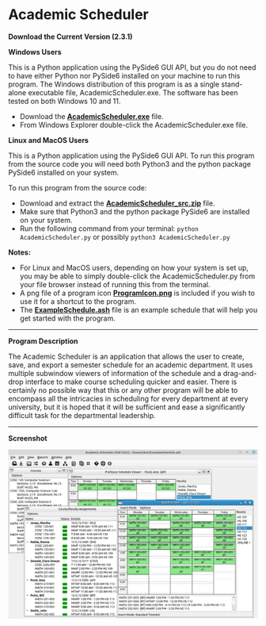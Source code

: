 # Academic Scheduler

**Download the Current Version (2.3.1)**

**Windows Users**

This is a Python application using the PySide6 GUI API, but you do not need to have either Python nor PySide6 installed on your machine to run this program. The Windows distribution of this program is as a single stand-alone executable file, AcademicScheduler.exe.  The software has been tested on both Windows 10 and 11.

- Download the **[AcademicScheduler.exe](https://github.com/mathprofdes/Academic-Scheduler/releases/download/v2.3.1/AcademicScheduler.exe)** file.
- From Windows Explorer double-click the AcademicScheduler.exe file.

**Linux and MacOS Users**

This is a Python application using the PySide6 GUI API. To run this program from the source code you will need both Python3 and the python package PySide6 installed on your system.

To run this program from the source code:

- Download and extract the **[AcademicScheduler_src.zip](https://github.com/mathprofdes/Academic-Scheduler/releases/download/v2.3.1/AcademicScheduler_src.zip)** file.
- Make sure that Python3 and the python package PySide6 are installed on your system.
- Run the following command from your terminal:  `python AcademicScheduler.py` or possibly `python3 AcademicScheduler.py`

**Notes:** 
- For Linux and MacOS users, depending on how your system is set up, you may be able to simply double-click the AcademicScheduler.py from your file browser instead of running this from the terminal.  
- A png file of a program icon  **[ProgramIcon.png](https://github.com/mathprofdes/Academic-Scheduler/releases/download/v2.3.1/ProgramIcon.png)** is included if you wish to use it for a shortcut to the program.  
- The **[ExampleSchedule.ash](https://github.com/mathprofdes/Academic-Scheduler/releases/download/v2.3.1/ExampleSchedule.ash)** file is an example schedule that will help you get started with the program.

---

**Program Description**

The Academic Scheduler is an application that allows the user to create, save, and export a semester schedule for an academic department. It uses multiple subwindow viewers of information of the schedule and a drag-and-drop interface to make course scheduling quicker and easier. There is certainly no possible way that this or any other program will be able to encompass all the intricacies in scheduling for every department at every university, but it is hoped that it will be sufficient and ease a significantly difficult task for the departmental leadership.  

---

**Screenshot**

![Screenshot of program.](/Version_2_3_1/AcademicSchedulerOverview.png)
